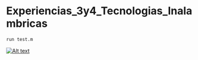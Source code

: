 # Experiencias_3y4_Tecnologias_Inalambricas

```sh
run test.m
```
[![Alt text](https://cdn.discordapp.com/attachments/809984260932632616/982175024100290600/unknown.png)](https://www.youtube.com/watch?v=eOTbm-NvLII)

